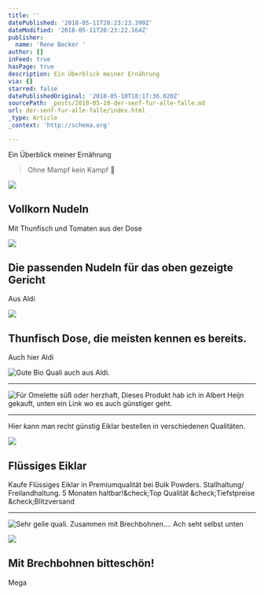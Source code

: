 ```yaml
---
title: ''
datePublished: '2018-05-11T20:23:23.399Z'
dateModified: '2018-05-11T20:23:22.164Z'
publisher:
  name: 'Rene Becker '
author: []
inFeed: true
hasPage: true
description: Ein Überblick meiner Ernährung
via: {}
starred: false
datePublishedOriginal: '2018-05-10T18:17:36.020Z'
sourcePath: _posts/2018-05-10-der-senf-fur-alle-falle.md
url: der-senf-fur-alle-falle/index.html
_type: Article
_context: 'http://schema.org'

---
```

Ein Überblick meiner Ernährung

> Ohne Mampf kein Kampf 

<article style=""><img src="https://the-grid-user-content.s3-us-west-2.amazonaws.com/ac965487-a307-4db4-8cd9-251904acf6b1.jpg" /><h1>Vollkorn Nudeln</h1><p>Mit Thunfisch und Tomaten aus der Dose</p></article>

<article style=""><img src="https://the-grid-user-content.s3-us-west-2.amazonaws.com/64259a4b-35cc-4800-848e-6bce091ee7cc.jpg" /><h1>Die passenden Nudeln für das oben gezeigte Gericht</h1><p>Aus Aldi</p></article>

<article style=""><img src="https://the-grid-user-content.s3-us-west-2.amazonaws.com/eec85356-c61a-4c03-9c9e-13e9648ed022.jpg" /><h1>Thunfisch Dose, die meisten kennen es bereits. </h1><p>Auch hier Aldi </p></article>

![Gute Bio Quali auch aus Aldi.](https://the-grid-user-content.s3-us-west-2.amazonaws.com/bbd7da03-e7f7-43d6-afb7-8c4d7c94c77e.jpg)

---

![Für Omelette süß oder herzhaft, Dieses Produkt hab ich in Albert Heijn gekauft, unten ein Link wo es auch günstiger geht.](https://the-grid-user-content.s3-us-west-2.amazonaws.com/e4a22d6d-ce78-4e05-8478-1f344772507d.jpg)

---

Hier kann man recht günstig Eiklar bestellen in verschiedenen Qualitäten.

<article style=""><img src="https://s3-us-west-2.amazonaws.com/the-grid-img/p/40b22ba2918d62d46e237e134d9eac2e9847b6b9.jpg" /><h1>Flüssiges Eiklar</h1><p>Kaufe Flüssiges Eiklar in Premiumqualität bei Bulk Powders. Stallhaltung/ Freilandhaltung. 5 Monaten haltbar!&amp;check;Top Qualität &amp;check;Tiefstpreise &amp;check;Blitzversand</p></article>

---

![Sehr geile quali. Zusammen mit Brechbohnen.... Ach seht selbst unten](https://the-grid-user-content.s3-us-west-2.amazonaws.com/658ad702-5540-4689-864e-4091e1b7b6bb.jpg)

<article style=""><img src="https://the-grid-user-content.s3-us-west-2.amazonaws.com/ee0d3bbb-a5ce-4505-897a-5734365f77e9.jpg" /><h1>Mit Brechbohnen bitteschön!</h1><p>Mega</p></article>
